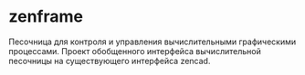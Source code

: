 # zenframe
Песочница для контроля и управления вычислительными графическими процессами.
Проект обобщенного интерфейса вычислительной песочницы на существующего интерфейса zencad. 
